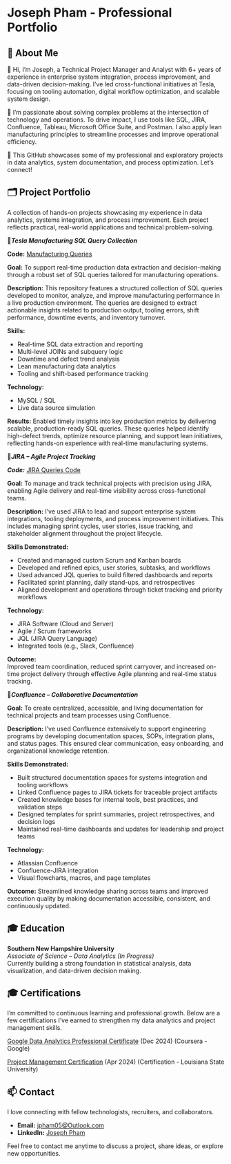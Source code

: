 # Joseph Pham - Professional Portfolio
## 📌 About Me  

👋 Hi, I’m Joseph, a Technical Project Manager and Analyst with 6+ years of experience in enterprise system integration, process improvement, and data-driven decision-making. I’ve led cross-functional initiatives at Tesla, focusing on tooling automation, digital workflow optimization, and scalable system design.

🔧 I’m passionate about solving complex problems at the intersection of technology and operations. To drive impact, I use tools like SQL, JIRA, Confluence, Tableau, Microsoft Office Suite, and Postman. I also apply lean manufacturing principles to streamline processes and improve operational efficiency.

📁 This GitHub showcases some of my professional and exploratory projects in data analytics, system documentation, and process optimization. Let’s connect!

## 🗂️ Project Portfolio  
A collection of hands-on projects showcasing my experience in data analytics, systems integration, and process improvement. Each project reflects practical, real-world applications and technical problem-solving.

📌***Tesla Manufacturing SQL Query Collection***

**Code:**
[Manufacturing Queries](https://github.com/Teijyn/ProjectPortfolio/blob/main/SQL%20Queries.sql)

**Goal:**  To support real-time production data extraction and decision-making through a robust set of SQL queries tailored for manufacturing operations.

**Description:**  This repository features a structured collection of SQL queries developed to monitor, analyze, and improve manufacturing performance in a live production environment. The queries are designed to extract actionable insights related to production output, tooling errors, shift performance, downtime events, and inventory turnover.

**Skills:**  
- Real-time SQL data extraction and reporting  
- Multi-level JOINs and subquery logic  
- Downtime and defect trend analysis  
- Lean manufacturing data analytics  
- Tooling and shift-based performance tracking

**Technology:**  
- MySQL / SQL  
- Live data source simulation  

**Results:**  Enabled timely insights into key production metrics by delivering scalable, production-ready SQL queries. These queries helped identify high-defect trends, optimize resource planning, and support lean initiatives, reflecting hands-on experience with real-time manufacturing systems.


📌***JIRA – Agile Project Tracking***

***Code:***  [JIRA Queries Code](https://github.com/Teijyn/ProjectPortfolio/blob/main/JIRA%20Queries.jql)

**Goal:**   To manage and track technical projects with precision using JIRA, enabling Agile delivery and real-time visibility across cross-functional teams.

**Description:**  I’ve used JIRA to lead and support enterprise system integrations, tooling deployments, and process improvement initiatives. This includes managing sprint cycles, user stories, issue tracking, and stakeholder alignment throughout the project lifecycle.

**Skills Demonstrated:**  
- Created and managed custom Scrum and Kanban boards  
- Developed and refined epics, user stories, subtasks, and workflows  
- Used advanced JQL queries to build filtered dashboards and reports  
- Facilitated sprint planning, daily stand-ups, and retrospectives  
- Aligned development and operations through ticket tracking and priority workflows

**Technology:**  
- JIRA Software (Cloud and Server)  
- Agile / Scrum frameworks  
- JQL (JIRA Query Language)  
- Integrated tools (e.g., Slack, Confluence)

**Outcome:**  
Improved team coordination, reduced sprint carryover, and increased on-time project delivery through effective Agile planning and real-time status tracking.


📌***Confluence – Collaborative Documentation***

**Goal:**  To create centralized, accessible, and living documentation for technical projects and team processes using Confluence.

**Description:**  I’ve used Confluence extensively to support engineering programs by developing documentation spaces, SOPs, integration plans, and status pages. This ensured clear communication, easy onboarding, and organizational knowledge retention.

**Skills Demonstrated:**  
- Built structured documentation spaces for systems integration and tooling workflows  
- Linked Confluence pages to JIRA tickets for traceable project artifacts  
- Created knowledge bases for internal tools, best practices, and validation steps  
- Designed templates for sprint summaries, project retrospectives, and decision logs  
- Maintained real-time dashboards and updates for leadership and project teams

**Technology:**  
- Atlassian Confluence  
- Confluence-JIRA integration  
- Visual flowcharts, macros, and page templates

**Outcome:**  Streamlined knowledge sharing across teams and improved execution quality by making documentation accessible, consistent, and continuously updated.



## 🎓 Education  

**Southern New Hampshire University**  
*Associate of Science – Data Analytics (In Progress)*  
Currently building a strong foundation in statistical analysis, data visualization, and data-driven decision making.

## 🎓 Certifications  
I’m committed to continuous learning and professional growth. Below are a few certifications I’ve earned to strengthen my data analytics and project management skills.

[Google Data Analytics Professional Certificate](https://www.coursera.org/account/accomplishments/specialization/A8D583BN7YSG) (Dec 2024) (Coursera - Google)

[Project Management Certification](https://badgr.com/public/assertions/hvkduB6NQDO-CDFJqoB1PA) (Apr 2024) (Certification - Louisiana State University)


## 📫 Contact  
I love connecting with fellow technologists, recruiters, and collaborators.  
- **Email:** jpham05@Outlook.com  
- **LinkedIn:** [Joseph Pham](https://www.linkedin.com/in/phamjv)  

Feel free to contact me anytime to discuss a project, share ideas, or explore new opportunities.
